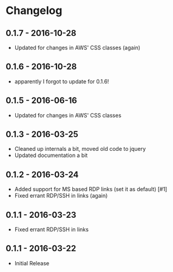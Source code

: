 # Changelog

## 0.1.7 - 2016-10-28
- Updated for changes in AWS' CSS classes (again)

## 0.1.6 - 2016-10-28
- apparently I forgot to update for 0.1.6!

## 0.1.5 - 2016-06-16
- Updated for changes in AWS' CSS classes

## 0.1.3 - 2016-03-25
- Cleaned up internals a bit, moved old code to jquery
- Updated documentation a bit

## 0.1.2 - 2016-03-24
- Added support for MS based RDP links (set it as default) [#1]
- Fixed errant RDP/SSH in links (again)

## 0.1.1 - 2016-03-23
- Fixed errant RDP/SSH in links

## 0.1.1 - 2016-03-22
- Initial Release
